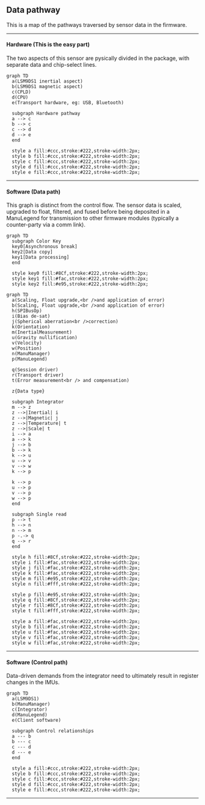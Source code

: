 ## Data pathway

This is a map of the pathways traversed by sensor data in the firmware.

-----

#### Hardware (This is the easy part)

The two aspects of this sensor are pysically divided in the package, with separate data and chip-select lines.

  ```{mermaid}
  graph TD
    a(LSM9DS1 inertial aspect)
    b(LSM9DS1 magnetic aspect)
    c(CPLD)
    d(CPU)
    e(Transport hardware, eg: USB, Bluetooth)

    subgraph Hardware pathway
    a --> c
    b --> c
    c --> d
    d --> e
    end

    style a fill:#ccc,stroke:#222,stroke-width:2px;
    style b fill:#ccc,stroke:#222,stroke-width:2px;
    style c fill:#ccc,stroke:#222,stroke-width:2px;
    style d fill:#ccc,stroke:#222,stroke-width:2px;
    style e fill:#ccc,stroke:#222,stroke-width:2px;

  ```

-----

#### Software (Data path)

This graph is distinct from the control flow. The sensor data is scaled, upgraded to float, filtered, and fused before being deposited in a ManuLegend for transmission to other firmware modules (typically a counter-party via a comm link).

  ```{mermaid}
  graph TD
    subgraph Color Key
    key0[Asynchronous break]
    key2[Data copy]
    key1[Data processing]
    end

    style key0 fill:#8Cf,stroke:#222,stroke-width:2px;
    style key1 fill:#fac,stroke:#222,stroke-width:2px;
    style key2 fill:#e95,stroke:#222,stroke-width:2px;
  ```

  ```{mermaid}
  graph TD
    a(Scaling, Float upgrade,<br />and application of error)
    b(Scaling, Float upgrade,<br />and application of error)
    h(SPIBusOp)
    i(Bias de-sat)
    j(Spherical aberration<br />correction)
    k(Orientation)
    m(InertialMeasurement)
    u(Gravity nullification)
    v(Velocity)
    w(Position)
    n(ManuManager)
    p(ManuLegend)

    q(Session driver)
    r(Transport driver)
    t(Error measurement<br /> and compensation)

    z{Data type}

    subgraph Integrator
    m --> z
    z -->|Inertial| i
    z -->|Magnetic| j
    z -->|Temperature| t
    z -->|Scale| t
    i --> a
    a --> k
    j --> b
    b --> k
    k --> u
    u --> v
    v --> w
    k --> p

    k --> p
    u --> p
    v --> p
    w --> p
    end

    subgraph Single read
    p --> t
    h --> n
    n --> m
    p -.-> q
    q --> r
    end

    style h fill:#8Cf,stroke:#222,stroke-width:2px;
    style i fill:#fac,stroke:#222,stroke-width:2px;
    style j fill:#fac,stroke:#222,stroke-width:2px;
    style k fill:#fac,stroke:#222,stroke-width:2px;
    style m fill:#e95,stroke:#222,stroke-width:2px;
    style n fill:#fff,stroke:#222,stroke-width:2px;

    style p fill:#e95,stroke:#222,stroke-width:2px;
    style q fill:#8Cf,stroke:#222,stroke-width:2px;
    style r fill:#8Cf,stroke:#222,stroke-width:2px;
    style t fill:#fff,stroke:#222,stroke-width:2px;

    style a fill:#fac,stroke:#222,stroke-width:2px;
    style b fill:#fac,stroke:#222,stroke-width:2px;
    style u fill:#fac,stroke:#222,stroke-width:2px;
    style v fill:#fac,stroke:#222,stroke-width:2px;
    style w fill:#fac,stroke:#222,stroke-width:2px;
  ```

-----
#### Software (Control path)

Data-driven demands from the integrator need to ultimately result in register changes in the IMUs.


  ```{mermaid}
  graph TD
    a(LSM9DS1)
    b(ManuManager)
    c(Integrator)
    d(ManuLegend)
    e(Client software)

    subgraph Control relationships
    a --- b
    b --- c
    c --- d
    d --- e
    end

    style a fill:#ccc,stroke:#222,stroke-width:2px;
    style b fill:#ccc,stroke:#222,stroke-width:2px;
    style c fill:#ccc,stroke:#222,stroke-width:2px;
    style d fill:#ccc,stroke:#222,stroke-width:2px;
    style e fill:#ccc,stroke:#222,stroke-width:2px;

  ```

-----
